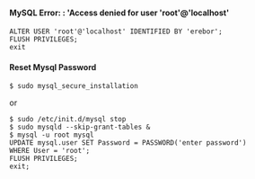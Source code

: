 #### MySQL Error: : 'Access denied for user 'root'@'localhost'
```
ALTER USER 'root'@'localhost' IDENTIFIED BY 'erebor';
FLUSH PRIVILEGES;
exit
```


#### Reset Mysql Password

```
$ sudo mysql_secure_installation
```
or

```
$ sudo /etc/init.d/mysql stop
$ sudo mysqld --skip-grant-tables &
$ mysql -u root mysql
UPDATE mysql.user SET Password = PASSWORD('enter password')
WHERE User = 'root';
FLUSH PRIVILEGES;
exit;
```
